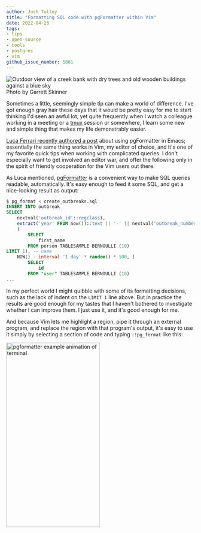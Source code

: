 ```yaml
---
author: Josh Tolley
title: "Formatting SQL code with pgFormatter within Vim"
date: 2022-04-26
tags:
- tips
- open-source
- tools
- postgres
- vim
github_issue_number: 1861
---
```


![Outdoor view of a creek bank with dry trees and old wooden buildings against a blue sky](/blog/2022/04/formatting-sql-vim-pgformat/20220411_091408.webp)
Photo by Garrett Skinner

Sometimes a little, seemingly simple tip can make a world of difference. I've got enough gray hair these days that it would be pretty easy for me to start thinking I'd seen an awful lot, yet quite frequently when I watch a colleague working in a meeting or a [tmux](https://github.com/tmux/tmux) session or somewhere, I learn some new and simple thing that makes my life demonstrably easier.

[Luca Ferrari recently authored a post](https://fluca1978.github.io/2022/04/13/EmacsPgFormatter.html) about using pgFormatter in Emacs; essentially the same thing works in Vim, my editor of choice, and it's one of my favorite quick tips when working with complicated queries. I don't especially want to get involved an editor war, and offer the following only in the spirit of friendly cooperation for the Vim users out there.

As Luca mentioned, [pgFormatter](https://github.com/darold/pgFormatter) is a convenient way to make SQL queries readable, automatically. It's easy enough to feed it some SQL, and get a nice-looking result as output:

```sql
$ pg_format < create_outbreaks.sql
INSERT INTO outbreak                      
SELECT                              
    nextval('outbreak_id'::regclass),
    extract('year' FROM now())::text || '-' || nextval('outbreak_number_seq')::text, --number
    (                        
        SELECT  
            first_name
        FROM person TABLESAMPLE BERNOULLI (10)
LIMIT 1), -- name
    NOW() - interval '1 day' * random() * 100, (
        SELECT
            id
        FROM "user" TABLESAMPLE BERNOULLI (10)
...
```

In my perfect world I might quibble with some of its formatting decisions, such as the lack of indent on the `LIMIT 1` line above. But in practice the results are good enough for my tastes that I haven't bothered to investigate whether I can improve them. I just use it, and it's good enough for me.

And because Vim lets me highlight a region, pipe it through an external program, and replace the region with that program's output, it's easy to use it simply by selecting a section of code and typing `:!pg_format` like this:

<img src="/blog/2022/04/formatting-sql-vim-pgformat/sample.gif" width=250 height=492 alt="pgformatter example animation of terminal" />
